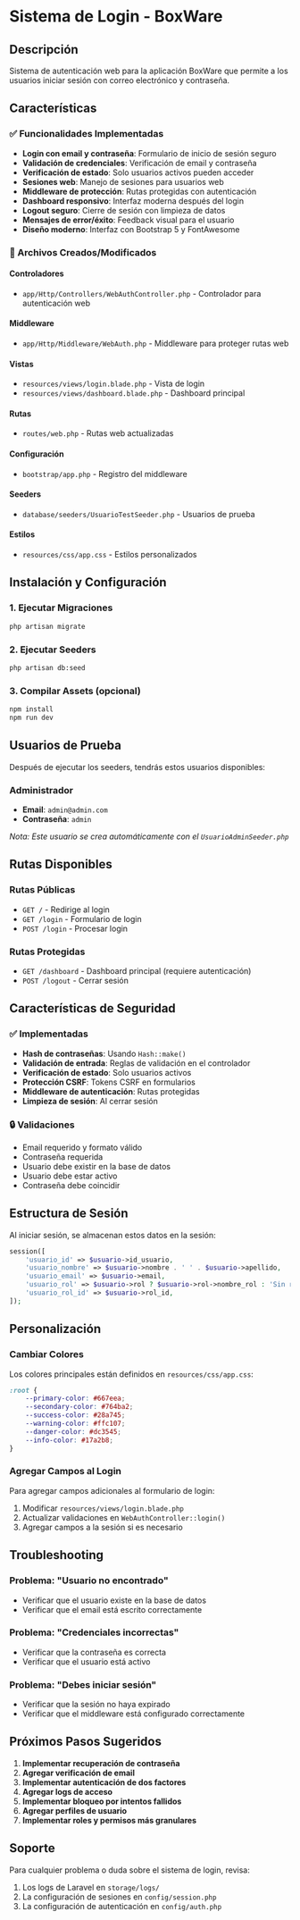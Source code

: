 # Sistema de Login - BoxWare

## Descripción
Sistema de autenticación web para la aplicación BoxWare que permite a los usuarios iniciar sesión con correo electrónico y contraseña.

## Características

### ✅ Funcionalidades Implementadas
- **Login con email y contraseña**: Formulario de inicio de sesión seguro
- **Validación de credenciales**: Verificación de email y contraseña
- **Verificación de estado**: Solo usuarios activos pueden acceder
- **Sesiones web**: Manejo de sesiones para usuarios web
- **Middleware de protección**: Rutas protegidas con autenticación
- **Dashboard responsivo**: Interfaz moderna después del login
- **Logout seguro**: Cierre de sesión con limpieza de datos
- **Mensajes de error/éxito**: Feedback visual para el usuario
- **Diseño moderno**: Interfaz con Bootstrap 5 y FontAwesome

### 🔧 Archivos Creados/Modificados

#### Controladores
- `app/Http/Controllers/WebAuthController.php` - Controlador para autenticación web

#### Middleware
- `app/Http/Middleware/WebAuth.php` - Middleware para proteger rutas web

#### Vistas
- `resources/views/login.blade.php` - Vista de login
- `resources/views/dashboard.blade.php` - Dashboard principal

#### Rutas
- `routes/web.php` - Rutas web actualizadas

#### Configuración
- `bootstrap/app.php` - Registro del middleware

#### Seeders
- `database/seeders/UsuarioTestSeeder.php` - Usuarios de prueba

#### Estilos
- `resources/css/app.css` - Estilos personalizados

## Instalación y Configuración

### 1. Ejecutar Migraciones
```bash
php artisan migrate
```

### 2. Ejecutar Seeders
```bash
php artisan db:seed
```

### 3. Compilar Assets (opcional)
```bash
npm install
npm run dev
```

## Usuarios de Prueba

Después de ejecutar los seeders, tendrás estos usuarios disponibles:

### Administrador
- **Email**: `admin@admin.com`
- **Contraseña**: `admin`

*Nota: Este usuario se crea automáticamente con el `UsuarioAdminSeeder.php`*

## Rutas Disponibles

### Rutas Públicas
- `GET /` - Redirige al login
- `GET /login` - Formulario de login
- `POST /login` - Procesar login

### Rutas Protegidas
- `GET /dashboard` - Dashboard principal (requiere autenticación)
- `POST /logout` - Cerrar sesión

## Características de Seguridad

### ✅ Implementadas
- **Hash de contraseñas**: Usando `Hash::make()`
- **Validación de entrada**: Reglas de validación en el controlador
- **Verificación de estado**: Solo usuarios activos
- **Protección CSRF**: Tokens CSRF en formularios
- **Middleware de autenticación**: Rutas protegidas
- **Limpieza de sesión**: Al cerrar sesión

### 🔒 Validaciones
- Email requerido y formato válido
- Contraseña requerida
- Usuario debe existir en la base de datos
- Usuario debe estar activo
- Contraseña debe coincidir

## Estructura de Sesión

Al iniciar sesión, se almacenan estos datos en la sesión:
```php
session([
    'usuario_id' => $usuario->id_usuario,
    'usuario_nombre' => $usuario->nombre . ' ' . $usuario->apellido,
    'usuario_email' => $usuario->email,
    'usuario_rol' => $usuario->rol ? $usuario->rol->nombre_rol : 'Sin rol',
    'usuario_rol_id' => $usuario->rol_id,
]);
```

## Personalización

### Cambiar Colores
Los colores principales están definidos en `resources/css/app.css`:
```css
:root {
    --primary-color: #667eea;
    --secondary-color: #764ba2;
    --success-color: #28a745;
    --warning-color: #ffc107;
    --danger-color: #dc3545;
    --info-color: #17a2b8;
}
```

### Agregar Campos al Login
Para agregar campos adicionales al formulario de login:

1. Modificar `resources/views/login.blade.php`
2. Actualizar validaciones en `WebAuthController::login()`
3. Agregar campos a la sesión si es necesario

## Troubleshooting

### Problema: "Usuario no encontrado"
- Verificar que el usuario existe en la base de datos
- Verificar que el email está escrito correctamente

### Problema: "Credenciales incorrectas"
- Verificar que la contraseña es correcta
- Verificar que el usuario está activo

### Problema: "Debes iniciar sesión"
- Verificar que la sesión no haya expirado
- Verificar que el middleware está configurado correctamente

## Próximos Pasos Sugeridos

1. **Implementar recuperación de contraseña**
2. **Agregar verificación de email**
3. **Implementar autenticación de dos factores**
4. **Agregar logs de acceso**
5. **Implementar bloqueo por intentos fallidos**
6. **Agregar perfiles de usuario**
7. **Implementar roles y permisos más granulares**

## Soporte

Para cualquier problema o duda sobre el sistema de login, revisa:
1. Los logs de Laravel en `storage/logs/`
2. La configuración de sesiones en `config/session.php`
3. La configuración de autenticación en `config/auth.php` 